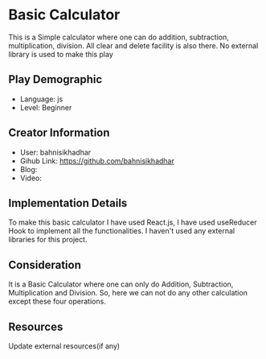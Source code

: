 # Basic Calculator 

This is a Simple calculator where one can do addition, subtraction, multiplication, division. All clear and delete facility is also there. No external library is used to make this play

## Play Demographic

- Language: js
- Level: Beginner

## Creator Information

- User: bahnisikhadhar
- Gihub Link: https://github.com/bahnisikhadhar
- Blog: 
- Video: 

## Implementation Details

To make this basic calculator I have used React.js, I have used useReducer Hook to implement all the functionalities. I haven't used any external libraries for this project.

## Consideration

It is a Basic Calculator where one can only do Addition, Subtraction, Multiplication and Division. So, here we can not do any other calculation except these four operations.

## Resources

Update external resources(if any)
